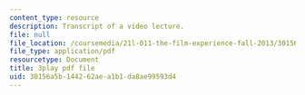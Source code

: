 ```yaml
---
content_type: resource
description: Transcript of a video lecture.
file: null
file_location: /coursemedia/21l-011-the-film-experience-fall-2013/30156a5b144262aea1b1da8ae99593d4_NOT1VZrNkMo.pdf
file_type: application/pdf
resourcetype: Document
title: 3play pdf file
uid: 30156a5b-1442-62ae-a1b1-da8ae99593d4
---
```

